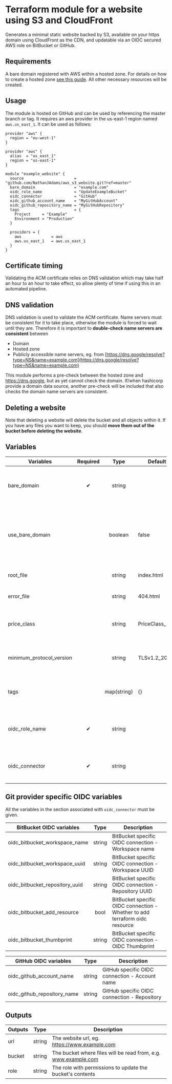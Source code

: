 # Terraform module for a website using S3 and CloudFront

Generates a minimal static website backed by S3, available on your https domain using CloudFront as the CDN, and updatable via an OIDC secured AWS role on BitBucket or GitHub.

## Requirements
A bare domain registered with AWS within a hosted zone.
For details on how to create a hosted zone [see this guide](https://docs.aws.amazon.com/Route53/latest/DeveloperGuide/CreatingHostedZone.html).
All other necessary resources will be created.

## Usage
The module is hosted on GitHub and can be used by referencing the master branch or tag.
It requires an aws provider in the us-east-1 region named `aws.us_east_1`.
It can be used as follows:

```hcl
provider "aws" {
  region = "eu-west-1"
}

provider "aws" {
  alias  = "us_east_1"
  region = "us-east-1"
}

module "example_website" {
  source                      = "github.com/NathanJAdams/aws_s3_website.git?ref=master"
  bare_domain                 = "example.com"
  oidc_role_name              = "UpdateExampleBucket"
  oidc_connector              = "GitHub"
  oidc_github_account_name    = "MyGitHubAccount"
  oidc_github_repository_name = "MyGitHubRepository"
  tags                        = {
    Project     = "Example"
    Environment = "Production"
  }

  providers = {
    aws             = aws
    aws.us_east_1   = aws.us_east_1
  }
}
```

## Certificate timing
Validating the ACM certificate relies on DNS validation which may take half an hour to an hour to take effect, so allow plenty of time if using this in an automated pipeline.

## DNS validation
DNS validation is used to validate the ACM certificate.
Name servers must be consistent for it to take place, otherwise the module is forced to wait until they are.
Therefore it is important to **double-check name servers are consistent** between
- Domain
- Hosted zone
- Publicly accessible name servers, eg. from [https://dns.google/resolve?type=NS&name=example.com](https://dns.google/resolve?type=NS&name=example.com)

This module performs a pre-check between the hosted zone and https://dns.google, but as yet cannot check the domain.
If/when hashicorp provide a domain data source, another pre-check will be included that also checks the domain name servers are consistent.

## Deleting a website
Note that deleting a website will delete the bucket and all objects within it.
If you have any files you want to keep, you should **move them out of the bucket before deleting the website**.

## Variables

| Variables                      | Required |    Type     | Default        | Description                                                                                                                              |
|--------------------------------|:--------:|:-----------:|----------------|------------------------------------------------------------------------------------------------------------------------------------------|
| bare_domain                    |    ✔     |   string    |                | Domain name without a www prefix or leading/trailing dots, eg. `example.com`                                                             |
| use_bare_domain                |          |   boolean   | false          | Whether www prefixed urls will be redirected to the bare domain. If false, the bare domain will be redirected to the www prefixed domain |
| root_file                      |          |   string    | index.html     | Bucket key of the root file object                                                                                                       |
| error_file                     |          |   string    | 404.html       | Bucket key of the error file object                                                                                                      |
| price_class                    |          |   string    | PriceClass_100 | CloudFront variable, one of [PriceClass_100, PriceClass_200, PriceClass_All]                                                             |
| minimum_protocol_version       |          |   string    | TLSv1.2_2021   | CloudFront variable, one of [TLSv1.2_2018, TLSv1.2_2019, TLSv1.2_2021]                                                                   |
| tags                           |          | map(string) | {}             | Map of <key,value> tags to apply to created resources                                                                                    |
| oidc_role_name                 |    ✔     |   string    |                | The name of the role created that will have permissions to update contents of the S3 bucket                                              |
| oidc_connector                 |    ✔     |   string    |                | Which OIDC connector to use, one of [BitBucket, GitHub]                                                                                  |

## Git provider specific OIDC variables
All the variables in the section associated with `oidc_connector` must be given.

| BitBucket OIDC variables       |  Type  | Description                                                                 |
|--------------------------------|:------:|-----------------------------------------------------------------------------|
| oidc_bitbucket_workspace_name  | string | BitBucket specific OIDC connection - Workspace name                         |
| oidc_bitbucket_workspace_uuid  | string | BitBucket specific OIDC connection - Workspace UUID                         |
| oidc_bitbucket_repository_uuid | string | BitBucket specific OIDC connection - Repository UUID                        |
| oidc_bitbucket_add_resource    |  bool  | BitBucket specific OIDC connection - Whether to add terraform oidc resource |
| oidc_bitbucket_thumbprint      | string | BitBucket specific OIDC connection - OIDC Thumbprint                        |

| GitHub OIDC variables       |  Type  | Description                                    |
|-----------------------------|:------:|------------------------------------------------|
| oidc_github_account_name    | string | GitHub specific OIDC connection - Account name |
| oidc_github_repository_name | string | GitHub specific OIDC connection - Repository   |

## Outputs

| Outputs |  Type  | Description                                                    |
|---------|:------:|----------------------------------------------------------------|
| url     | string | The website url, eg. https://www.example.com                   |
| bucket  | string | The bucket where files will be read from, e.g. www.example.com |
| role    | string | The role with permissions to update the bucket's contents      |
